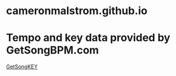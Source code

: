 # cameronmalstrom.github.io
# Tempo and key data provided by GetSongBPM.com
<a href="https://getsongkey.com">GetSongKEY</a>

